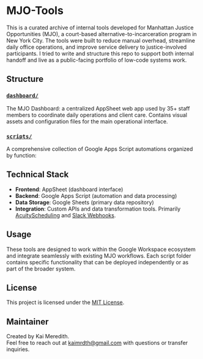 # MJO-Tools

This is a curated archive of internal tools developed for Manhattan Justice Opportunities (MJO), a court-based alternative-to-incarceration program in New York City. The tools were built to reduce manual overhead, streamline daily office operations, and improve service delivery to justice-involved participants. I tried to write and structure this repo to support both internal handoff and live as a public-facing portfolio of low-code systems work.

## Structure

### [`dashboard/`](./dashboard/)
The MJO Dashboard: a centralized AppSheet web app used by 35+ staff members to coordinate daily operations and client care. Contains visual assets and configuration files for the main operational interface.

### [`scripts/`](./scripts/)
A comprehensive collection of Google Apps Script automations organized by function:


## Technical Stack

- **Frontend**: AppSheet (dashboard interface)
- **Backend**: Google Apps Script (automation and data processing)
- **Data Storage**: Google Sheets (primary data repository)
- **Integration**: Custom APIs and data transformation tools. Primarily [AcuityScheduling](https://developers.acuityscheduling.com/) and [Slack Webhooks](https://api.slack.com/messaging/webhooks).

## Usage

These tools are designed to work within the Google Workspace ecosystem and integrate seamlessly with existing MJO workflows. Each script folder contains specific functionality that can be deployed independently or as part of the broader system.

## License

This project is licensed under the [MIT License](./LICENSE).

## Maintainer

Created by Kai Meredith.  
Feel free to reach out at kaimrdth@gmail.com with questions or transfer inquiries.
